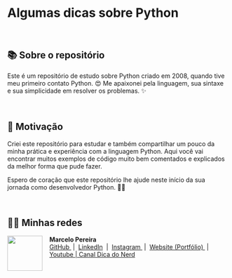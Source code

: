 # Algumas dicas sobre Python

<br>

## 📚 Sobre o repositório

Este é um repositório de estudo sobre Python criado em 2008, quando tive meu primeiro contato Python. 😍 Me apaixonei pela linguagem, sua sintaxe e sua simplicidade em resolver os problemas. ✨

<br>

## 💪 Motivação

Criei este repositório para estudar e também compartilhar um pouco da minha prática e experiência com a linguagem Python. Aqui você vai encontrar muitos exemplos de código muito bem comentados e explicados da melhor forma que pude fazer.

Espero de coração que este repositório lhe ajude neste início da sua jornada como desenvolvedor Python. 🙌🚀

<br>

## 👨‍💻 Minhas redes

<p>
    <img 
      align="left" 
      width=80 
      src="https://avatars.githubusercontent.com/u/3664022?v=4"
      style="margin-right: 16px;"
    />
    <strong>Marcelo Pereira</strong>
    <br>
    <a href="https://github.com/marcelopoars" target="_blank">
        GitHub
    </a>
    &nbsp;|&nbsp;
    <a href="https://linkedin.com/in/marcelopoars" target="_blank">LinkedIn</a>
    &nbsp;|&nbsp;
    <a href="https://instagram.com/dicadonerd" target="_blank">
        Instagram
    </a>
    &nbsp;|&nbsp;
    <a href="https://marcelopereira.dev" target="_blank">
        Website (Portfólio)
    </a>
    &nbsp;|&nbsp;
    <a href="https://youtube.com/dicadonerd" target="_blank">
        Youtube | Canal Dica do Nerd
    </a>
<p>

<br>

